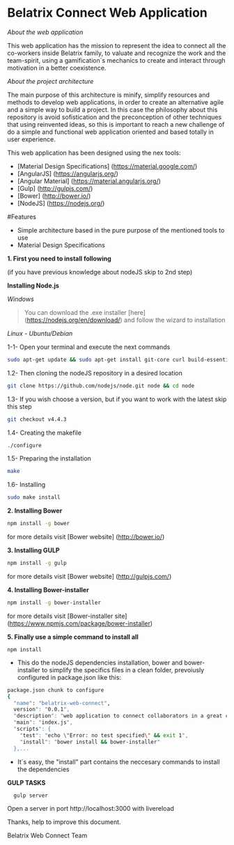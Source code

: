 Belatrix Connect Web Application
================================

*About the web application*

This web application has the mission to represent the idea to connect all the co-workers inside Belatrix family, to valuate and recognize the work and the team-spirit, using a gamification´s mechanics to create  and interact through motivation  in a better coexistence. 

*About the project architecture*

The main purpose of this architecture is minify, simplify resources and methods to develop web applications, in order to create an alternative agile and a simple way to build a project. In this case the philosophy about this repository is avoid sofistication and the preconception of other techniques that using reinvented ideas, so this is important to reach a new challenge of do a simple and functional web application oriented and based totally in user experience.

This web application has been designed using the nex tools:

- [Material Design Specifications] (https://material.google.com/)
- [AngularJS] (https://angularjs.org/)
- [Angular Material] (https://material.angularjs.org/) 
- [Gulp] (http://gulpjs.com/)
- [Bower] (http://bower.io/)
- [NodeJS] (https://nodejs.org/)

#Features

- Simple architecture based in the pure purpose of the mentioned tools to use
- Material Design Specifications

**1. First you need to install following**

(if you have previous knowledge about nodeJS skip to 2nd step)

**Installing Node.js**


*Windows*
> You can download the .exe installer [here] (https://nodejs.org/en/download/) and follow the wizard to installation


*Linux - Ubuntu/Debian*

1-1- Open your terminal and execute the next commands
```bash
sudo apt-get update && sudo apt-get install git-core curl build-essential openssl libssl-dev
```
1.2- Then cloning the nodeJS repository in a desired location
```bash
git clone https://github.com/nodejs/node.git node && cd node
```
1.3- If you wish choose a version, but if you want to work with the latest skip this step
```bash
git checkout v4.4.3
```
1.4- Creating the makefile
```bash
./configure
```
1.5- Preparing the installation
```bash
make
```
1.6- Installing
```bash
sudo make install
```

**2. Installing Bower**

```bash
npm install -g bower
```
for more details visit [Bower website] (http://bower.io/)

**3. Installing GULP**

```bash
npm install -g gulp
```
for more details visit [Bower website] (http://gulpjs.com/)


**4. Installing Bower-installer**

```bash
npm install -g bower-installer
```
for more details visit [Bower-installer site] (https://www.npmjs.com/package/bower-installer)

**5. Finally use a simple command to install all**

`npm install` 

- This do the nodeJS dependencies installation, bower and bower-installer to simplify the specifics files in a clean folder, prevoiusly configured in package.json like this:

```bash
package.json chunk to configure
{
  "name": "belatrix-web-connect",
  version": "0.0.1",
  "description": "web application to connect collaborators in a great company",
  "main": "index.js",
  "scripts": {
    "test": "echo \"Error: no test specified\" && exit 1",
    "install": "bower install && bower-installer"
  },...
```
- It´s easy, the "install" part contains the neccesary commands to install the dependencies

**GULP TASKS**

```bash
  gulp server 
```
Open a server in port http://localhost:3000 with livereload


Thanks, help to improve this document.

Belatrix Web Connect Team
